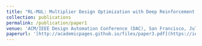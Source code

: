 ```yaml
---
title: "RL-MUL: Multiplier Design Optimization with Deep Reinforcement Learning"
collection: publications
permalink: /publication/paper1
venue: 'ACM/IEEE Design Automation Conference (DAC), San Francisco, Jul. 2023.'
paperurl: '[http://academicpages.github.io/files/paper3.pdf](https://ieeexplore.ieee.org/document/10247941)'
---
```




